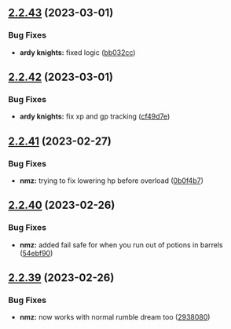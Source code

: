 ## [2.2.43](https://github.com/Torwent/wasp-free/compare/v2.2.42...v2.2.43) (2023-03-01)


### Bug Fixes

* **ardy knights:** fixed logic ([bb032cc](https://github.com/Torwent/wasp-free/commit/bb032cc8ecd8a7a0be042493a23e00a8adaa1053))



## [2.2.42](https://github.com/Torwent/wasp-free/compare/v2.2.41...v2.2.42) (2023-03-01)


### Bug Fixes

* **ardy knights:** fix xp and gp tracking ([cf49d7e](https://github.com/Torwent/wasp-free/commit/cf49d7e8920edfe935506d2dd07516ac6b0c0f81))



## [2.2.41](https://github.com/Torwent/wasp-free/compare/v2.2.40...v2.2.41) (2023-02-27)


### Bug Fixes

* **nmz:** trying to fix lowering hp before overload ([0b0f4b7](https://github.com/Torwent/wasp-free/commit/0b0f4b7b4aee20d5c37d0b20f46a7585adb4c1d0))



## [2.2.40](https://github.com/Torwent/wasp-free/compare/v2.2.39...v2.2.40) (2023-02-26)


### Bug Fixes

* **nmz:** added fail safe for when you run out of potions in barrels ([54ebf90](https://github.com/Torwent/wasp-free/commit/54ebf9083ce0f5f5235dfe54738a831f2108d378))



## [2.2.39](https://github.com/Torwent/wasp-free/compare/v2.2.38...v2.2.39) (2023-02-26)


### Bug Fixes

* **nmz:** now works with normal rumble dream too ([2938080](https://github.com/Torwent/wasp-free/commit/2938080c019ed67190e668f96357f89f5cb06e36))



